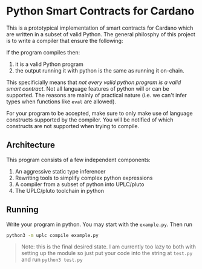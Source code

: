 **Py**thon **S**mart **C**ontracts for **C**ardano
==================================================

This is a prototypical implementation of smart contracts
for Cardano which are written in a subset of valid Python.
The general philosphy of this project is to write a compiler that 
ensure the following:

If the program compiles then:
1. it is a valid Python program
2. the output running it with python is the same as running it on-chain.

This specificially means that _not every valid python program is a valid smart contract_.
Not all language features of python will or can be supported.
The reasons are mainly of practical nature (i.e. we can't infer types when functions like `eval` are allowed).

For your program to be accepted, make sure to only make use of language constructs supported by the compiler.
You will be notified of which constructs are not supported when trying to compile.

## Architecture

This program consists of a few independent components:
1. An aggressive static type inferencer
2. Rewriting tools to simplify complex python expressions
3. A compiler from a subset of python into UPLC/pluto
3. The UPLC/pluto toolchain in python

## Running

Write your program in python. You may start with the `example.py`.
Then run 
```bash
python3 -m uplc compile example.py
```

> Note: this is the final desired state. I am currently too lazy to both with setting up the module so just put your code into the string at `test.py` and run `python3 test.py`